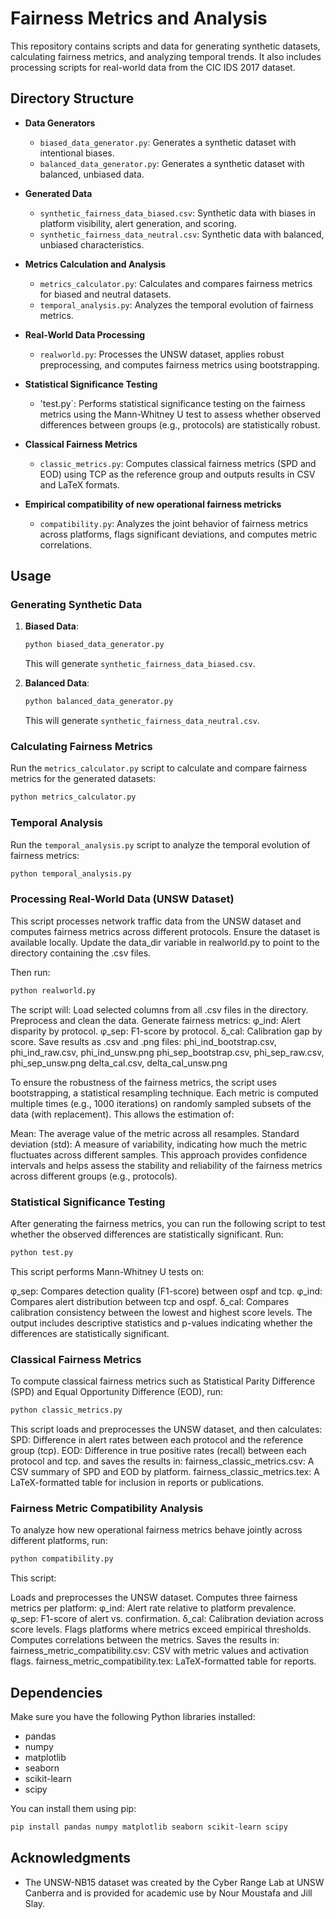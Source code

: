 # Fairness Metrics and Analysis

This repository contains scripts and data for generating synthetic datasets, calculating fairness metrics, and analyzing temporal trends. It also includes processing scripts for real-world data from the CIC IDS 2017 dataset.

## Directory Structure

- **Data Generators**
  - `biased_data_generator.py`: Generates a synthetic dataset with intentional biases.
  - `balanced_data_generator.py`: Generates a synthetic dataset with balanced, unbiased data.

- **Generated Data**
  - `synthetic_fairness_data_biased.csv`: Synthetic data with biases in platform visibility, alert generation, and scoring.
  - `synthetic_fairness_data_neutral.csv`: Synthetic data with balanced, unbiased characteristics.

- **Metrics Calculation and Analysis**
  - `metrics_calculator.py`: Calculates and compares fairness metrics for biased and neutral datasets.
  - `temporal_analysis.py`: Analyzes the temporal evolution of fairness metrics.

- **Real-World Data Processing**
  - `realworld.py`: Processes the UNSW dataset, applies robust preprocessing, and computes fairness metrics using bootstrapping.
 
- **Statistical Significance Testing**
  - 'test.py`: Performs statistical significance testing on the fairness metrics using the Mann-Whitney U test to assess whether observed differences between groups (e.g., protocols) are statistically robust.
 
- **Classical Fairness Metrics**
  - `classic_metrics.py`: Computes classical fairness metrics (SPD and EOD) using TCP as the reference group and outputs results in CSV and LaTeX formats.
 
- **Empirical compatibility of new operational fairness metricks**
  - `compatibility.py`: Analyzes the joint behavior of fairness metrics across platforms, flags significant deviations, and computes metric correlations.

## Usage

### Generating Synthetic Data

1. **Biased Data**:
   ```bash
   python biased_data_generator.py
   ```
   This will generate `synthetic_fairness_data_biased.csv`.

2. **Balanced Data**:
   ```bash
   python balanced_data_generator.py
   ```
   This will generate `synthetic_fairness_data_neutral.csv`.

### Calculating Fairness Metrics

Run the `metrics_calculator.py` script to calculate and compare fairness metrics for the generated datasets:
```bash
python metrics_calculator.py
```

### Temporal Analysis

Run the `temporal_analysis.py` script to analyze the temporal evolution of fairness metrics:
```bash
python temporal_analysis.py
```

### Processing Real-World Data (UNSW Dataset)
This script processes network traffic data from the UNSW dataset and computes fairness metrics across different protocols. Ensure the dataset is available locally. Update the data_dir variable in realworld.py to point to the directory containing the .csv files.

Then run:
```bash
python realworld.py
```

The script will:
Load selected columns from all .csv files in the directory.
Preprocess and clean the data.
Generate fairness metrics:
φ_ind: Alert disparity by protocol.
φ_sep: F1-score by protocol.
δ_cal: Calibration gap by score.
Save results as .csv and .png files:
phi_ind_bootstrap.csv, phi_ind_raw.csv, phi_ind_unsw.png
phi_sep_bootstrap.csv, phi_sep_raw.csv, phi_sep_unsw.png
delta_cal.csv, delta_cal_unsw.png

To ensure the robustness of the fairness metrics, the script uses bootstrapping, a statistical resampling technique. Each metric is computed multiple times (e.g., 1000 iterations) on randomly sampled subsets of the data (with replacement). This allows the estimation of:

Mean: The average value of the metric across all resamples.
Standard deviation (std): A measure of variability, indicating how much the metric fluctuates across different samples.
This approach provides confidence intervals and helps assess the stability and reliability of the fairness metrics across different groups (e.g., protocols).


### Statistical Significance Testing
After generating the fairness metrics, you can run the following script to test whether the observed differences are statistically significant. Run:

```bash
python test.py
```
This script performs Mann-Whitney U tests on:

φ_sep: Compares detection quality (F1-score) between ospf and tcp.
φ_ind: Compares alert distribution between tcp and ospf.
δ_cal: Compares calibration consistency between the lowest and highest score levels.
The output includes descriptive statistics and p-values indicating whether the differences are statistically significant.

### Classical Fairness Metrics
To compute classical fairness metrics such as Statistical Parity Difference (SPD) and Equal Opportunity Difference (EOD), run:

```bash
python classic_metrics.py
```
This script loads and preprocesses the UNSW dataset, and then calculates:
SPD: Difference in alert rates between each protocol and the reference group (tcp).
EOD: Difference in true positive rates (recall) between each protocol and tcp.
and saves the results in:
fairness_classic_metrics.csv: A CSV summary of SPD and EOD by platform.
fairness_classic_metrics.tex: A LaTeX-formatted table for inclusion in reports or publications.

### Fairness Metric Compatibility Analysis
To analyze how new operational fairness metrics behave jointly across different platforms, run:

```bash
python compatibility.py
```
This script:

Loads and preprocesses the UNSW dataset.
Computes three fairness metrics per platform:
φ_ind: Alert rate relative to platform prevalence.
φ_sep: F1-score of alert vs. confirmation.
δ_cal: Calibration deviation across score levels.
Flags platforms where metrics exceed empirical thresholds.
Computes correlations between the metrics.
Saves the results in:
fairness_metric_compatibility.csv: CSV with metric values and activation flags.
fairness_metric_compatibility.tex: LaTeX-formatted table for reports.

## Dependencies

Make sure you have the following Python libraries installed:
- pandas
- numpy
- matplotlib
- seaborn
- scikit-learn
- scipy

You can install them using pip:
```bash
pip install pandas numpy matplotlib seaborn scikit-learn scipy
```

## Acknowledgments

- The UNSW-NB15 dataset was created by the Cyber Range Lab at UNSW Canberra and is provided for academic use by Nour Moustafa and Jill Slay.
